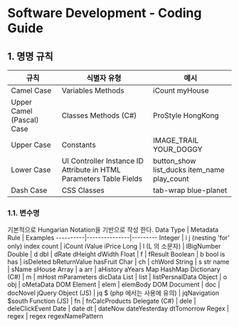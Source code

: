 # Software Development - Coding Guide

## 1. 명명 규칙
규칙 | 식별자 유형 | 예시
-----|-------------|-----
Camel Case | Variables  Methods | iCount  myHouse
Upper Camel (Pascal) Case | Classes  Methods (C#) | ProStyle  HongKong
Upper Case | Constants | IMAGE_TRAIL  YOUR_DOGGY
Lower Case | UI Controller Instance  ID  Attribute in HTML  Parameters  Table Fields | button_show  list_ducks   item_name  play_count
Dash Case | CSS Classes | tab-wrap  blue-planet

### 1.1. 변수명
기본적으로 Hungarian Notation을 기반으로 작성 한다.
Data Type | Metadata Rule | Examples
----------|---------------|---------
Integer | i  j (nesting 'for' only)  index  count | iCount  iValue  iPrice
Long | l (L 의 소문자) | lBigNumber  Double | d  dbl | dRate  dHeight  dWidth
Float | f | fResult
Boolean | b  bool  is  has | isDeleted  bReturnValue  hasFruit
Char | ch | chWord
String | s  str  name | sName  sHouse
Array | a  arr | aHistory  aYears
Map  HashMap  Dictionary (C#) | m | mHost  mParameters  dicData
List | list | listPersnalData
Object | o  obj | oMetaData
DOM Element | elem | elemBody
DOM Document | doc | docNovel
jQuery Object (JS) | jq  $ (php 에서는 사용에 유의) | jqNavigation  $south
Function (JS) | fn | fnCalcProducts
Delegate (C#) | dele | deleClickEvent
Date | date  dt | dateNow  dateYesterday  dtTomorrow
Regex | regex | regex  regexNamePattern
